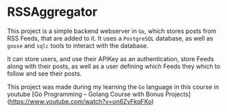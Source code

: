 # RSSAggregator

This project is a simple backend webserver in `Go`, which stores posts from RSS Feeds, that are added to it.
It uses a `PostgreSQL` database, as well as `goose` and `sqlc` tools to interact with the database.

It can store users, and use their APIKey as an authentication, store Feeds along with their posts, as well as a user defining which Feeds they which to follow and see their posts.

This project was made during my learning the `Go` language in this course in youtube [Go Programming – Golang Course with Bonus Projects] (https://www.youtube.com/watch?v=un6ZyFkqFKo)